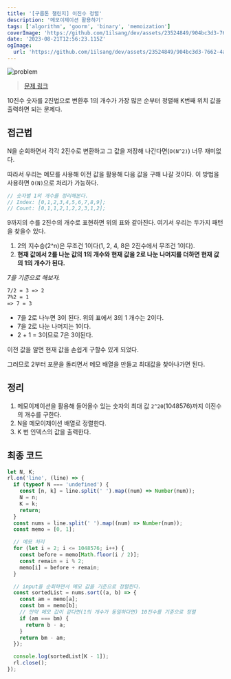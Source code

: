 ```yaml
---
title: '[구름톤 챌린지] 이진수 정렬'
description: '메모이제이션 활용하기'
tags: ['algorithm', 'goorm', 'binary', 'memoization']
coverImage: 'https://github.com/1ilsang/dev/assets/23524849/904bc3d3-7662-4a68-add4-e4fb6349ff08'
date: '2023-08-21T12:56:23.115Z'
ogImage:
  url: 'https://github.com/1ilsang/dev/assets/23524849/904bc3d3-7662-4a68-add4-e4fb6349ff08'
---
```


![problem](https://github.com/1ilsang/dev/assets/23524849/0ca5d93d-d603-4bd7-91e7-1bfae12f4e5e)

> [문제 링크](https://level.goorm.io/exam/195687/%EC%9D%B4%EC%A7%84%EC%88%98-%EC%A0%95%EB%A0%AC)

10진수 숫자를 2진법으로 변환후 1의 개수가 가장 많은 순부터 정렬해 K번째 위치 값을 출력하면 되는 문제다.

## 접근법

N을 순회하면서 각각 2진수로 변환하고 그 값을 저장해 나간다면(`O(N^2)`) 너무 재미없다.

따라서 우리는 메모를 사용해 이전 값을 활용해 다음 값을 구해 나갈 것이다. 이 방법을 사용하면 `O(N)`으로 처리가 가능하다.

```js
// 숫자별 1의 개수를 정리해본다.
// Index: [0,1,2,3,4,5,6,7,8,9];
// Count: [0,1,1,2,1,2,2,3,1,2];
```

9까지의 수를 2진수의 개수로 표현하면 위의 표와 같아진다. 여기서 우리는 두가지 패턴을 찾을수 있다.

1. 2의 지수승(2^n)은 무조건 1이다(1, 2, 4, 8은 2진수에서 무조건 1이다).
2. **현재 값에서 2를 나눈 값의 1의 개수와 현재 값을 2로 나눈 나머지를 더하면 현재 값의 1의 개수가 된다.**

_7을 기준으로 해보자._

```md
7/2 = 3 => 2
7%2 = 1
=> 7 = 3
```

- 7을 2로 나누면 3이 된다. 위의 표에서 3의 1 개수는 2이다.
- 7을 2로 나눈 나머지는 1이다.
- 2 + 1 = 3이므로 7은 3이된다.

이전 값을 알면 현재 값을 손쉽게 구할수 있게 되었다.

그러므로 2부터 포문을 돌리면서 메모 배열을 만들고 최대값을 찾아나가면 된다.

## 정리

1. 메모이제이션을 활용해 들어올수 있는 숫자의 최대 값 `2^20`(1048576)까지 이진수의 개수를 구한다.
2. N을 메모이제이션 배열로 정렬한다.
3. K 번 인덱스의 값을 출력한다.

## 최종 코드

```js
let N, K;
rl.on('line', (line) => {
  if (typeof N === 'undefined') {
    const [n, k] = line.split(' ').map((num) => Number(num));
    N = n;
    K = k;
    return;
  }
  const nums = line.split(' ').map((num) => Number(num));
  const memo = [0, 1];

  // 메모 처리
  for (let i = 2; i <= 1048576; i++) {
    const before = memo[Math.floor(i / 2)];
    const remain = i % 2;
    memo[i] = before + remain;
  }

  // input을 순회하면서 메모 값을 기준으로 정렬한다.
  const sortedList = nums.sort((a, b) => {
    const am = memo[a];
    const bm = memo[b];
    // 만약 메모 값이 같다면(1의 개수가 동일하다면) 10진수를 기준으로 정렬
    if (am === bm) {
      return b - a;
    }
    return bm - am;
  });

  console.log(sortedList[K - 1]);
  rl.close();
});
```
